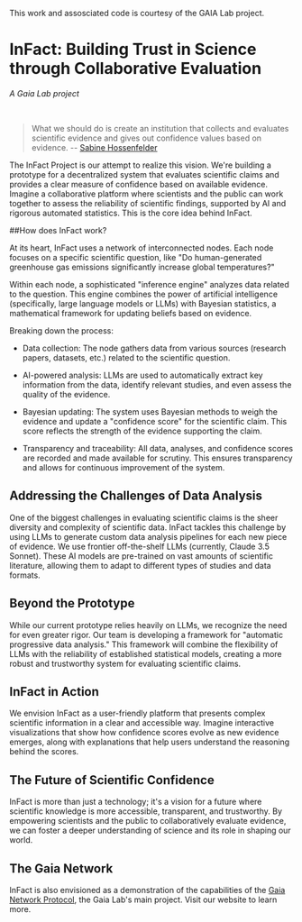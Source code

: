 This work and assosciated code is courtesy of the GAIA Lab project.

# InFact: Building Trust in Science through Collaborative Evaluation
*A Gaia Lab project*

<br>

> What we should do is create an institution that collects and evaluates scientific evidence and gives out confidence values based on evidence. -- [Sabine Hossenfelder](https://www.youtube.com/watch?v=zucXnn64qtk&t=314s)

The InFact Project is our attempt to realize this vision. We're building a prototype for a decentralized system that evaluates scientific claims and provides a clear measure of confidence based on available evidence.  Imagine a collaborative platform where scientists and the public can work together to assess the reliability of scientific findings, supported by AI and rigorous automated statistics. This is the core idea behind InFact.

##How does InFact work?

At its heart, InFact uses a network of interconnected nodes. Each node focuses on a specific scientific question, like "Do human-generated greenhouse gas emissions significantly increase global temperatures?"

Within each node, a sophisticated "inference engine" analyzes data related to the question. This engine combines the power of artificial intelligence (specifically, large language models or LLMs) with Bayesian statistics, a mathematical framework for updating beliefs based on evidence.

Breaking down the process:

* Data collection:  The node gathers data from various sources (research papers, datasets, etc.) related to the scientific question.

* AI-powered analysis:  LLMs are used to automatically extract key information from the data, identify relevant studies, and even assess the quality of the evidence.

* Bayesian updating:  The system uses Bayesian methods to weigh the evidence and update a "confidence score" for the scientific claim. This score reflects the strength of the evidence supporting the claim.

* Transparency and traceability:  All data, analyses, and confidence scores are recorded and made available for scrutiny. This ensures transparency and allows for continuous improvement of the system.

## Addressing the Challenges of Data Analysis

One of the biggest challenges in evaluating scientific claims is the sheer diversity and complexity of scientific data. InFact tackles this challenge by using LLMs to generate custom data analysis pipelines for each new piece of evidence. We use frontier off-the-shelf LLMs (currently, Claude 3.5 Sonnet). These AI models are pre-trained on vast amounts of scientific literature, allowing them to adapt to different types of studies and data formats.

## Beyond the Prototype

While our current prototype relies heavily on LLMs, we recognize the need for even greater rigor. Our team is developing a framework for "automatic progressive data analysis." This framework will combine the flexibility of LLMs with the reliability of established statistical models, creating a more robust and trustworthy system for evaluating scientific claims.

## InFact in Action

We envision InFact as a user-friendly platform that presents complex scientific information in a clear and accessible way. Imagine interactive visualizations that show how confidence scores evolve as new evidence emerges, along with explanations that help users understand the reasoning behind the scores.

## The Future of Scientific Confidence

InFact is more than just a technology; it's a vision for a future where scientific knowledge is more accessible, transparent, and trustworthy. By empowering scientists and the public to collaboratively evaluate evidence, we can foster a deeper understanding of science and its role in shaping our world.

## The Gaia Network

InFact is also envisioned as a demonstration of the capabilities of the [Gaia Network Protocol](https://gaia-lab.de), the Gaia Lab's main project. Visit our website to learn more.





